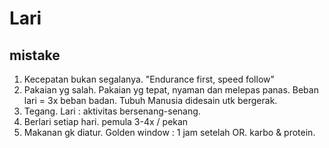 # Lari
## mistake
1. Kecepatan bukan segalanya. "Endurance first, speed follow"
2. Pakaian yg salah. Pakaian yg tepat, nyaman dan melepas panas. Beban lari = 3x beban badan. Tubuh Manusia didesain utk bergerak.
3. Tegang. Lari : aktivitas bersenang-senang.
4. Berlari setiap hari. pemula 3-4x / pekan
5. Makanan gk diatur. Golden window : 1 jam setelah OR. karbo & protein.
